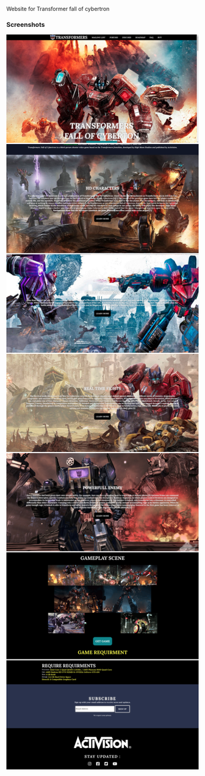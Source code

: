 Website for Transformer fall of cybertron
### Screenshots
![](ss1.png)<br>
![](ss2.png)<br>
![](ss3.png)<br>
![](ss4.png)<br>
![](ss5.png)<br>
![](ss6.png)<br>
![](ss7.png)<br>
